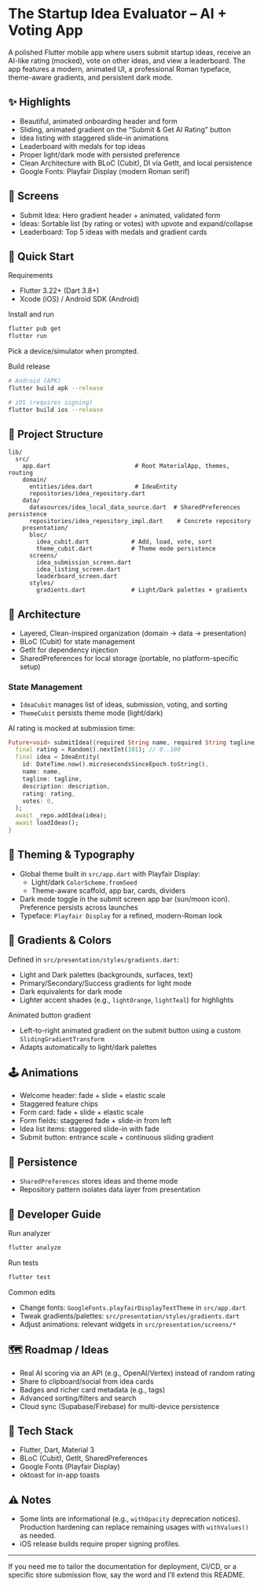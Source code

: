 # The Startup Idea Evaluator – AI + Voting App

A polished Flutter mobile app where users submit startup ideas, receive an AI-like rating (mocked), vote on other ideas, and view a leaderboard. The app features a modern, animated UI, a professional Roman typeface, theme-aware gradients, and persistent dark mode.

## ✨ Highlights
- Beautiful, animated onboarding header and form
- Sliding, animated gradient on the “Submit & Get AI Rating” button
- Idea listing with staggered slide-in animations
- Leaderboard with medals for top ideas
- Proper light/dark mode with persisted preference
- Clean Architecture with BLoC (Cubit), DI via GetIt, and local persistence
- Google Fonts: Playfair Display (modern Roman serif)

## 📱 Screens
- Submit Idea: Hero gradient header + animated, validated form
- Ideas: Sortable list (by rating or votes) with upvote and expand/collapse
- Leaderboard: Top 5 ideas with medals and gradient cards

## 🚀 Quick Start
Requirements
- Flutter 3.22+ (Dart 3.8+)
- Xcode (iOS) / Android SDK (Android)

Install and run
```bash
flutter pub get
flutter run
```
Pick a device/simulator when prompted.

Build release
```bash
# Android (APK)
flutter build apk --release

# iOS (requires signing)
flutter build ios --release
```

## 🧭 Project Structure
```
lib/
  src/
    app.dart                        # Root MaterialApp, themes, routing
    domain/
      entities/idea.dart            # IdeaEntity
      repositories/idea_repository.dart
    data/
      datasources/idea_local_data_source.dart  # SharedPreferences persistence
      repositories/idea_repository_impl.dart    # Concrete repository
    presentation/
      bloc/
        idea_cubit.dart            # Add, load, vote, sort
        theme_cubit.dart           # Theme mode persistence
      screens/
        idea_submission_screen.dart
        idea_listing_screen.dart
        leaderboard_screen.dart
      styles/
        gradients.dart             # Light/Dark palettes + gradients
```

## 🧩 Architecture
- Layered, Clean-inspired organization (domain → data → presentation)
- BLoC (Cubit) for state management
- GetIt for dependency injection
- SharedPreferences for local storage (portable, no platform-specific setup)

### State Management
- `IdeaCubit` manages list of ideas, submission, voting, and sorting
- `ThemeCubit` persists theme mode (light/dark)

AI rating is mocked at submission time:
```startLine:31:endLine:41:lib/src/presentation/bloc/idea_cubit.dart
Future<void> submitIdea({required String name, required String tagline, required String description}) async {
  final rating = Random().nextInt(101); // 0..100
  final idea = IdeaEntity(
    id: DateTime.now().microsecondsSinceEpoch.toString(),
    name: name,
    tagline: tagline,
    description: description,
    rating: rating,
    votes: 0,
  );
  await _repo.addIdea(idea);
  await loadIdeas();
}
```

## 🎨 Theming & Typography
- Global theme built in `src/app.dart` with Playfair Display:
  - Light/dark `ColorScheme.fromSeed`
  - Theme-aware scaffold, app bar, cards, dividers
- Dark mode toggle in the submit screen app bar (sun/moon icon). Preference persists across launches
- Typeface: `Playfair Display` for a refined, modern-Roman look

## 🌈 Gradients & Colors
Defined in `src/presentation/styles/gradients.dart`:
- Light and Dark palettes (backgrounds, surfaces, text)
- Primary/Secondary/Success gradients for light mode
- Dark equivalents for dark mode
- Lighter accent shades (e.g., `lightOrange`, `lightTeal`) for highlights

Animated button gradient
- Left-to-right animated gradient on the submit button using a custom `SlidingGradientTransform`
- Adapts automatically to light/dark palettes

## 🕹️ Animations
- Welcome header: fade + slide + elastic scale
- Staggered feature chips
- Form card: fade + slide + elastic scale
- Form fields: staggered fade + slide-in from left
- Idea list items: staggered slide-in with fade
- Submit button: entrance scale + continuous sliding gradient

## 💾 Persistence
- `SharedPreferences` stores ideas and theme mode
- Repository pattern isolates data layer from presentation

## 🔧 Developer Guide
Run analyzer
```bash
flutter analyze
```

Run tests
```bash
flutter test
```

Common edits
- Change fonts: `GoogleFonts.playfairDisplayTextTheme` in `src/app.dart`
- Tweak gradients/palettes: `src/presentation/styles/gradients.dart`
- Adjust animations: relevant widgets in `src/presentation/screens/*`

## 🗺️ Roadmap / Ideas
- Real AI scoring via an API (e.g., OpenAI/Vertex) instead of random rating
- Share to clipboard/social from idea cards
- Badges and richer card metadata (e.g., tags)
- Advanced sorting/filters and search
- Cloud sync (Supabase/Firebase) for multi-device persistence

## 🧱 Tech Stack
- Flutter, Dart, Material 3
- BLoC (Cubit), GetIt, SharedPreferences
- Google Fonts (Playfair Display)
- oktoast for in-app toasts

## ⚠️ Notes
- Some lints are informational (e.g., `withOpacity` deprecation notices). Production hardening can replace remaining usages with `withValues()` as needed.
- iOS release builds require proper signing profiles.

---
If you need me to tailor the documentation for deployment, CI/CD, or a specific store submission flow, say the word and I’ll extend this README.
